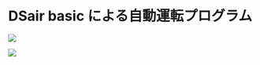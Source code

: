 # DSair basic による自動運転プログラム

[![](https://img.youtube.com/vi/ybW1NzZrjKA/0.jpg)](https://www.youtube.com/watch?v=ybW1NzZrjKA)


[![](https://img.youtube.com/vi/UyAax21FSbk/0.jpg)](https://www.youtube.com/watch?v=UyAax21FSbk)

